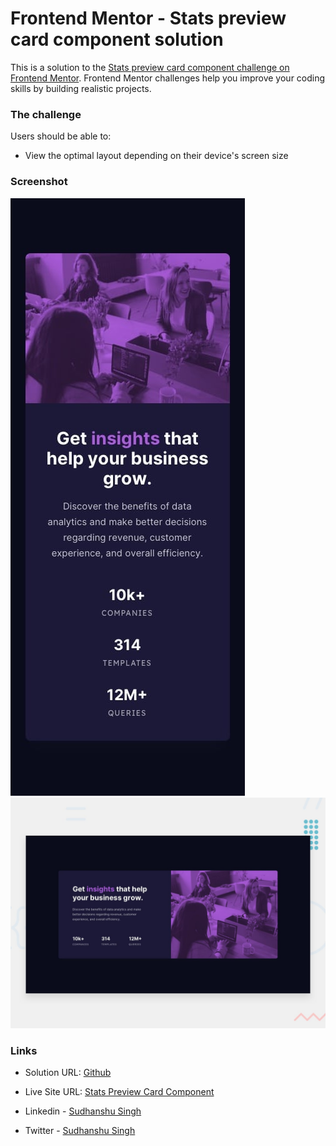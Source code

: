 # Frontend Mentor - Stats preview card component solution

This is a solution to the [Stats preview card component challenge on Frontend Mentor](https://www.frontendmentor.io/challenges/stats-preview-card-component-8JqbgoU62). Frontend Mentor challenges help you improve your coding skills by building realistic projects. 





### The challenge

Users should be able to:

- View the optimal layout depending on their device's screen size

### Screenshot

![Mobile Design](./design/mobile-design.jpg)
![Mobile Design](./design/desktop-preview.jpg)



### Links

- Solution URL: [Github](https://github.com/sudhanshusingh-g/stats-preview-component)
- Live Site URL: [Stats Preview Card Component](https://sudhanshusingh-g.github.io/stats-preview-component/)



- Linkedin - [Sudhanshu Singh](https://www.linkedin.com/in/sudhanshusingh32/)
- Twitter - [Sudhanshu Singh](https://twitter.com/_sudhanshu97)

